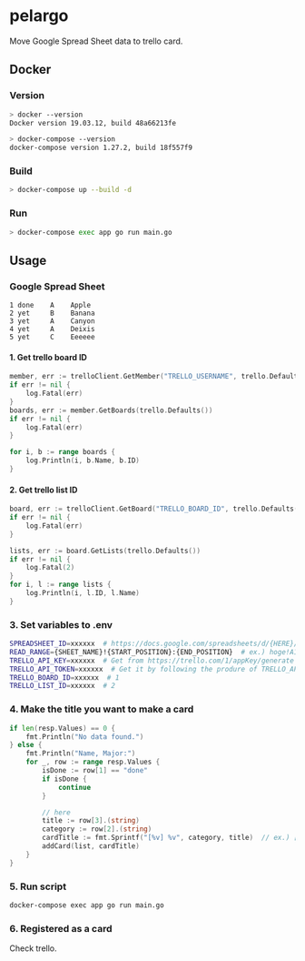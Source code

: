 # pelargo
Move Google Spread Sheet data to trello card.  
  
## Docker
  
### Version

```bash
> docker --version
Docker version 19.03.12, build 48a66213fe

> docker-compose --version
docker-compose version 1.27.2, build 18f557f9
```
  
### Build
  
```bash
> docker-compose up --build -d
```
  
### Run
  
```bash
> docker-compose exec app go run main.go
```
  
## Usage
  
### Google Spread Sheet
  
```
1 done    A    Apple
2 yet     B    Banana
3 yet     A    Canyon
4 yet     A    Deixis
5 yet     C    Eeeeee
```
  
#### 1. Get trello board ID
  
```go
member, err := trelloClient.GetMember("TRELLO_USERNAME", trello.Defaults())
if err != nil {
    log.Fatal(err)
}
boards, err := member.GetBoards(trello.Defaults())
if err != nil {
    log.Fatal(err)
}

for i, b := range boards {
    log.Println(i, b.Name, b.ID)
}
```
  
#### 2. Get trello list ID
```go
board, err := trelloClient.GetBoard("TRELLO_BOARD_ID", trello.Defaults())
if err != nil {
    log.Fatal(err)
}

lists, err := board.GetLists(trello.Defaults())
if err != nil {
    log.Fatal(2)
}
for i, l := range lists {
    log.Println(i, l.ID, l.Name)
}
```
  
### 3. Set variables to .env
  
```bash
SPREADSHEET_ID=xxxxxx  # https://docs.google.com/spreadsheets/d/{HERE}/edit
READ_RANGE={SHEET_NAME}!{START_POSITION}:{END_POSITION}  # ex.) hoge!A1:E30
TRELLO_API_KEY=xxxxxx  # Get from https://trello.com/1/appKey/generate
TRELLO_API_TOKEN=xxxxxx  # Get it by following the produre of TRELLO_API_KEY
TRELLO_BOARD_ID=xxxxxx  # 1
TRELLO_LIST_ID=xxxxxx  # 2
```
  
### 4. Make the title you want to make a card
```go
if len(resp.Values) == 0 {
    fmt.Println("No data found.")
} else {
    fmt.Println("Name, Major:")
    for _, row := range resp.Values {
        isDone := row[1] == "done"
        if isDone {
            continue
        }

        // here
        title := row[3].(string)
        category := row[2].(string)
        cardTitle := fmt.Sprintf("[%v] %v", category, title)  // ex.) [B] Banana
        addCard(list, cardTitle)
    }
}
```

### 5. Run script
  
```bash
docker-compose exec app go run main.go
```

### 6. Registered as a card
Check trello.